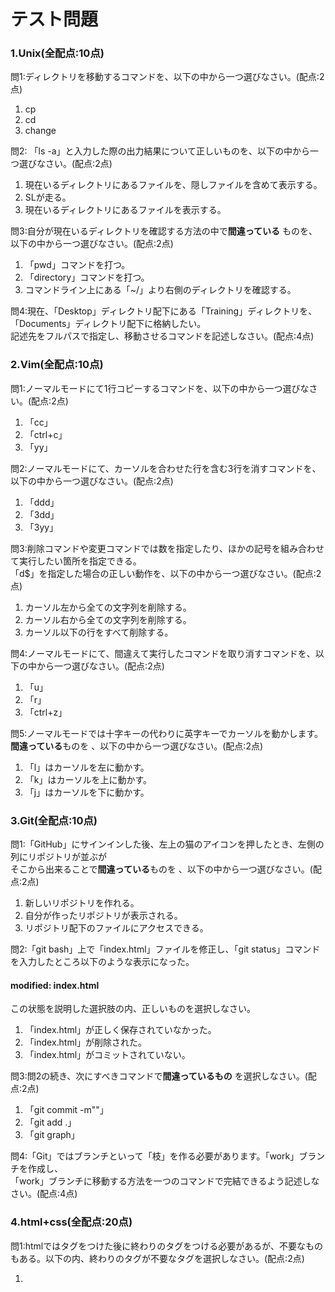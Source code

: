 # テスト問題


### 1.Unix(全配点:10点)  
問1:ディレクトリを移動するコマンドを、以下の中から一つ選びなさい。(配点:2点)  
1. cp
1. cd
1. change

問2: 「ls -a」と入力した際の出力結果について正しいものを、以下の中から一つ選びなさい。(配点:2点)  
1. 現在いるディレクトリにあるファイルを、隠しファイルを含めて表示する。
1. SLが走る。
1. 現在いるディレクトリにあるファイルを表示する。

問3:自分が現在いるディレクトリを確認する方法の中で**間違っている** ものを、以下の中から一つ選びなさい。(配点:2点)  
1. 「pwd」コマンドを打つ。
1. 「directory」コマンドを打つ。
1. コマンドライン上にある「~/」より右側のディレクトリを確認する。

問4:現在、「Desktop」ディレクトリ配下にある「Training」ディレクトリを、「Documents」ディレクトリ配下に格納したい。  
    記述先をフルパスで指定し、移動させるコマンドを記述しなさい。(配点:4点)
    
### 2.Vim(全配点:10点)  
問1:ノーマルモードにて1行コピーするコマンドを、以下の中から一つ選びなさい。(配点:2点)  
1. 「cc」
1. 「ctrl+c」
1. 「yy」

問2:ノーマルモードにて、カーソルを合わせた行を含む3行を消すコマンドを、以下の中から一つ選びなさい。(配点:2点)  
1. 「ddd」
1. 「3dd」
1. 「3yy」

問3:削除コマンドや変更コマンドでは数を指定したり、ほかの記号を組み合わせて実行したい箇所を指定できる。  
「d$」を指定した場合の正しい動作を、以下の中から一つ選びなさい。(配点:2点)  
1. カーソル左から全ての文字列を削除する。
1. カーソル右から全ての文字列を削除する。
1. カーソル以下の行をすべて削除する。

問4:ノーマルモードにて、間違えて実行したコマンドを取り消すコマンドを、以下の中から一つ選びなさい。(配点:2点)  
1. 「u」
1. 「r」
1. 「ctrl+z」

問5:ノーマルモードでは十字キーの代わりに英字キーでカーソルを動かします。  
**間違っている**ものを 、以下の中から一つ選びなさい。(配点:2点)  
1. 「l」はカーソルを左に動かす。
1. 「k」はカーソルを上に動かす。
1. 「j」はカーソルを下に動かす。

### 3.Git(全配点:10点)  
問1:「GitHub」にサインインした後、左上の猫のアイコンを押したとき、左側の列にリポジトリが並ぶが  
そこから出来ることで**間違っている**ものを 、以下の中から一つ選びなさい。(配点:2点)  
1. 新しいリポジトリを作れる。
1. 自分が作ったリポジトリが表示される。
1. リポジトリ配下のファイルにアクセスできる。

問2:「git bash」上で「index.html」ファイルを修正し、「git status」コマンドを入力したところ以下のような表示になった。  
#### modified:   index.html  
この状態を説明した選択肢の内、正しいものを選択しなさい。  
1. 「index.html」が正しく保存されていなかった。
1. 「index.html」が削除された。
1. 「index.html」がコミットされていない。

問3:問2の続き、次にすべきコマンドで**間違っているもの** を選択しなさい。(配点:2点)  
1. 「git commit -m""」
1. 「git add .」
1. 「git graph」

問4:「Git」ではブランチといって「枝」を作る必要があります。「work」ブランチを作成し、  
「work」ブランチに移動する方法を一つのコマンドで完結できるよう記述しなさい。(配点:4点)
 
### 4.html+css(全配点:20点)  
問1:htmlではタグをつけた後に終わりのタグをつける必要があるが、不要なものもある。以下の内、終わりのタグが不要なタグを選択しなさい。(配点:2点)  
1. <title>
1. &lt;table&gt;
1. &lt;meta&gt;

問2:「css」とは何の略か、記述しなさい。(配点:4点)  

問3:&lt;html&gt;タグを付ける理由について正しいものを選択しなさい。(配点:2点)  
1. html文書であることを宣言するため。
1. なんとなく。
1. そうしろって先生に言われたから。

問4:文章の表題につけられる&lt;h1&gt;タグ、h1以外にも種類があり。以下の選択肢の内、正しいものを選択しなさい。(配点:2点)  
1. &lt;h1&gt;～&lt;h6&gt;
1. &lt;h1&gt;～&lt;h10&gt;
1. &lt;h1&gt;～&lt;n1&gt;

問5:コピーライトマークは、それ単体では表示できない。どのように記述すれば表示できるか、記述しなさい。(配点:4点)  

問6:html本文中に&lt;div id="container"&gt;と記述された箇所がある。このidを使用できるようにするためのcssの書き方を、以下の中から選択しなさい。(配点:2点)  
1. .container
1. #id container
1. #container

問7:線の角を丸めるためにはcssでどのように記述したらよいか。10pxで丸めるものとし、記述しなさい。(配点:4点)  

### 5.Java(全配点:50点)  
問1:javaの最初の記述を2行と閉じカッコを含め、クラス名をLessonとして記述しなさい。(インデントには気を付けること)(配点:10点)  

問2:インデントが必要な理由として正しいものを、以下の内から選択しなさい。(配点:2点)  
1. なんとなく。
1. 本来javaの作成は自分だけではない、ほかの誰かが見ても波カッコ内の記述をわかりやすくするため。
1. インデントがないとエラーが起きるため。

問3:for文で10回"Hello World"を表示したい。使用する変数を「i」とした時のfor文を作成しなさい。  
(作成範囲はforから閉じカッコまでで良い)(配点:6点)  

問4:変数isWhichに真偽のデータ(true false)を格納したい。以下の選択肢の内、使用する変数の型として正しいものを選択せよ。(配点:2点)  
1. 「int」
1. 「boolean」
1. 「String」

問4:if文を用いて変数numに格納された数値が0以上、10以下か判定し、  
trueなら「OK!」、falseなら「NO!」を表示するようにしたい。  
閉じカッコとインデントに気を付けて、if文を記述しなさい。  
(変数numの宣言と数値代入はすでに終わってるものとする。)(配点:10点)  

問5:二次配列の練習として以下のプログラムを作成した。プログラムの内容から抜けている箇所を推測し、  
正しい記述に修正しなさい。(配点:各2点)  

```java
import (1).util.*;  
public class Lesson{  
	public static void main(String[] args){  
		int num = 0;  
		System.out.print("数を入力(1～9まで)> ");  
		num = new (2)(System.in).nextInt();  
		int[][] kuku = new int[(3)][9];  
		for(int i=0;i<kuku.length;i++){  
			for(int j=0;j<kuku[i].length;j++){  
				kuku[i][j]=(4);  
				System.out.printf("%3d",kuku[i][j]);  
				if(j (5) 8){  
					System.out.print("|");  
				}  
			}  
			System.out.println();  
		}  
	}  
}  
```
(1)=  
(2)=  
(3)=  
(4)=  
(5)=  


問5:以下のプログラムを作成したところ、エラーが発生した。エラーが起きた個所を選択し、正しいプログラムを記述しなさい。(配点:10点)  


```
  1 //ランダムに「まどか」を出力するプログラム。
  2 //ただし、変数homuraの値が10を超えないといけない。
  3 //また、変数madokaに1が代入されたとき、
  4 //変数qbにランダムに値を入力し、一致したとき出力する。
  5 public class homura{
  6   public static void main(String[] args){
  7     //変数homuraとmadokaに0を代入する。
  8     int homura = 0;
  9     int madoka = 0;
 10     //処理が完了するまで無限ループ
 11     while(true){
 12       if(homura < 10){//homuraの最低ループ回数を確認
 13         homura += 1;
 14         System.out.println("私は何度でもやり直す");
 15       }else if(homura >10 || madoka ==1){//homuraの最低ループ回数とmadokaの値を確認
 16         System.out.println("まどか");
 17         break;//処理が終わったので抜ける
 18       }else{//homuraが10以上、かつmadokaが0の時の処理
 19         homura += 1;
 20         System.out.println("私は何度でもやり直す");
 21         int qb = new java.util.Random().nextInt(10);
 22         if(qb == 9){
 23           madoka +=1;
 24           System.out.println("私もう迷わない");
 25         }
 26       
 27     }
 28   }
 29 }

```

